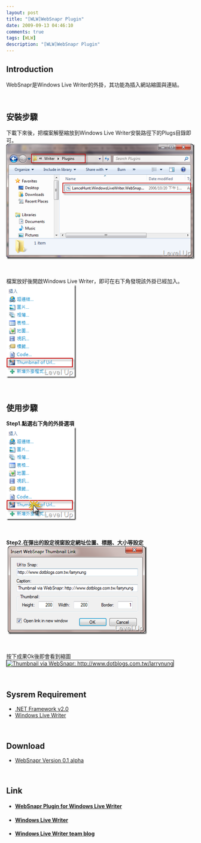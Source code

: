 ```yaml
---
layout: post
title: "[WLW]WebSnapr Plugin"
date: 2009-09-13 04:46:10
comments: true
tags: [WLW]
description: "[WLW]WebSnapr Plugin"
---
```

<h2>Introduction</h2>  <p>WebSnapr是Windows Live Writer的外掛，其功能為插入網站縮圖與連結。</p>  <p> </p>  <h2>安裝步驟</h2>  <p>下載下來後，把檔案解壓縮放到Windows Live Writer安裝路徑下的Plugs目錄即可。    <br /><img style="border-right-width: 0px; display: inline; border-top-width: 0px; border-bottom-width: 0px; border-left-width: 0px" title="image" border="0" alt="image" src="\images\posts\10597\image_thumb.png" width="504" height="307" /></a> </p>  <p> </p>  <p>檔案放好後開啟Windows Live Writer，即可在右下角發現該外掛已經加入。    <br /><a href="http://files.dotblogs.com.tw/larrynung/0909/WLWWebSnaprPluginfor0909_E7C3/image_4.png" rel="lightbox"><img style="border-right-width: 0px; display: inline; border-top-width: 0px; border-bottom-width: 0px; border-left-width: 0px" title="image" border="0" alt="image" src="\images\posts\10597\image_thumb_1.png" width="187" height="249" /></a> </p>  <p> </p>  <h2>使用步驟</h2>  <p><strong>Step1.點選右下角的外掛選項</strong>     <br /><a href="http://files.dotblogs.com.tw/larrynung/0909/WLWWebSnaprPluginfor0909_E7C3/image14.png" rel="lightbox"><img style="border-bottom: 0px; border-left: 0px; display: inline; border-top: 0px; border-right: 0px" title="image" border="0" alt="image" src="\images\posts\10597\image14_thumb.png" width="187" height="249" /></a> </p>  <p> </p>  <p><strong>Step2.在彈出的設定視窗設定網址位置、標題、大小等設定</strong>     <br /> <a href="http://files.dotblogs.com.tw/larrynung/0909/WLWWebSnaprPluginfor0909_E7C3/image17.png" rel="lightbox"><img style="border-bottom: 0px; border-left: 0px; display: inline; border-top: 0px; border-right: 0px" title="image" border="0" alt="image" src="\images\posts\10597\image17_thumb.png" width="372" height="235" /></a> </p>  <p> </p>  <p>按下成果Ok後即會看到縮圖    <br /><a title="Thumbnail via WebSnapr: http://www.dotblogs.com.tw/larrynung" href="http://www.dotblogs.com.tw/larrynung" target="_blank"><img border="1" alt="Thumbnail via WebSnapr: http://www.dotblogs.com.tw/larrynung" src="\images\posts\10597\larrynung" width="174" height="200" /></a></p>  <p> </p>  <h2>Sysrem Requirement</h2>  <ul>   <li><a href="http://www.microsoft.com/Downloads/details.aspx?familyid=0856EACB-4362-4B0D-8EDD-AAB15C5E04F5&amp;displaylang=zh-tw" target="_blank">.NET Framework v2.0</a> </li>    <li><a href="http://ideas.live.com/programpage.aspx?versionId=4372c8c2-b76f-4d44-aea1-9835b61d8dc1" target="_blank">Windows Live Writer</a> </li> </ul>  <p> </p>  <h2>Download</h2>  <ul>   <li><a href="http://weblogs.asp.net/lhunt/attachment/696063.ashx" target="_blank">WebSnapr Version 0.1 alpha</a> </li> </ul>  <p> </p>  <h2>Link</h2>  <ul>   <li>     <h4><a href="http://weblogs.asp.net/lhunt/pages/WebSnaprPluginForWindowsLiaveWriter.aspx" target="_blank">WebSnapr Plugin for Windows Live Writer</a></h4>   </li>    <li>     <h4><a href="http://ideas.live.com/programpage.aspx?versionId=4372c8c2-b76f-4d44-aea1-9835b61d8dc1" target="_blank">Windows Live Writer</a></h4>   </li>    <li>     <h4><a href="http://windowslivewriter.spaces.live.com/" target="_blank">Windows Live Writer team blog</h4>   </li> </ul>